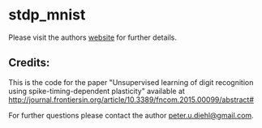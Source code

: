 # stdp_mnist

Please visit the authors [website](https://github.com/peter-u-diehl/stdp-mnist) for further details.

## Credits:
This is the code for the paper "Unsupervised learning of digit recognition using spike-timing-dependent plasticity" available at http://journal.frontiersin.org/article/10.3389/fncom.2015.00099/abstract#

For further questions please contact the author peter.u.diehl@gmail.com.

